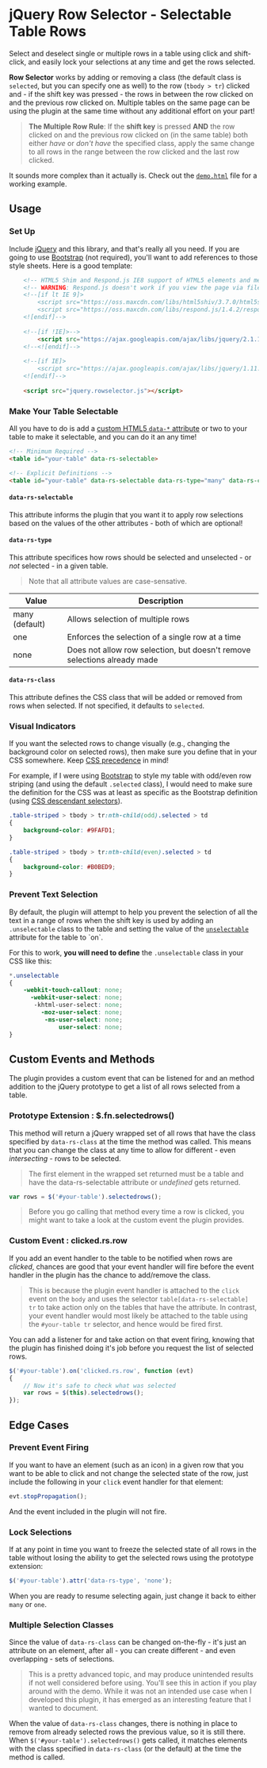 jQuery Row Selector - Selectable Table Rows
===========================================

Select and deselect single or multiple rows in a table using click and shift-click, and easily lock your selections at any time and get the rows selected.

**Row Selector** works by adding or removing a class (the default class is `selected`, but you can specify one as well) to the row (`tbody > tr`) clicked and - if the shift key was pressed - the rows in between the row clicked on and the previous row clicked on. Multiple tables on the same page can be using the plugin at the same time without any additional effort on your part!

>**The Multiple Row Rule**: If the **shift key** is pressed **AND** the row clicked on and the previous row clicked on (in the same table) both either *have* or *don't have* the specified class, apply the same change to all rows in the range between the row clicked and the last row clicked.

It sounds more complex than it actually is. Check out the [`demo.html`](https://github.com/scottoffen/jquery.rowselector/blob/master/demo.html) file for a working example.

## Usage ##

### Set Up ###

Include [jQuery](http://jquery.com/download/#using-jquery-with-a-cdn "I choose to use the Google CDN") and this library, and that's really all you need. If you are going to use [Bootstrap](http://getbootstrap.com/getting-started/#download) (not required), you'll want to add references to those style sheets.  Here is a good template:

```html
	<!-- HTML5 Shim and Respond.js IE8 support of HTML5 elements and media queries -->
	<!-- WARNING: Respond.js doesn't work if you view the page via file:// -->
	<!--[if lt IE 9]>
		<script src="https://oss.maxcdn.com/libs/html5shiv/3.7.0/html5shiv.js"></script>
		<script src="https://oss.maxcdn.com/libs/respond.js/1.4.2/respond.min.js"></script>
	<![endif]-->
	
	<!--[if !IE]>-->
		<script src="https://ajax.googleapis.com/ajax/libs/jquery/2.1.1/jquery.min.js"></script>
	<!--<![endif]-->
	
	<!--[if IE]>
		<script src="https://ajax.googleapis.com/ajax/libs/jquery/1.11.1/jquery.min.js"></script>
	<![endif]-->
	
	<script src="jquery.rowselector.js"></script>
```

### Make Your Table Selectable ###

All you have to do is add a [custom HTML5 `data-*` attribute](https://developer.mozilla.org/en-US/docs/Web/HTML/Global_attributes#data-*) or two to your table to make it selectable, and you can do it an any time!

```html
<!-- Minimum Required -->
<table id="your-table" data-rs-selectable>

<!-- Explicit Definitions -->
<table id="your-table" data-rs-selectable data-rs-type="many" data-rs-class="selected">
```

#### `data-rs-selectable` ####

This attribute informs the plugin that you want it to apply row selections based on the values of the other attributes - both of which are optional!

#### `data-rs-type` ####

This attribute specifices how rows should be selected and unselected - or *not* selected - in a given table.

>Note that all attribute values are case-sensative.

| Value          | Description |
| -------------- | ----------- |
| many (default) | Allows selection of multiple rows |
| one            | Enforces the selection of a single row at a time | 
| none           | Does not allow row selection, but doesn't remove selections already made |

#### `data-rs-class` ####

This attribute defines the CSS class that will be added or removed from rows when selected. If not specified, it defaults to `selected`.

### Visual Indicators ###

If you want the selected rows to change visually (e.g., changing the background color on selected rows), then make sure you define that in your CSS somewhere. Keep [CSS precedence](http://www.vanseodesign.com/css/css-specificity-inheritance-cascaade/) in mind!

For example, if I were using [Bootstrap](http://www.getbootstrap.com) to style my table with odd/even row striping (and using the default `.selected` class), I would need to make sure the definition for the CSS was at least as specific as the Bootstrap definition (using [CSS descendant selectors](https://developer.mozilla.org/en-US/docs/Web/CSS/Descendant_selectors)).

```css
.table-striped > tbody > tr:nth-child(odd).selected > td
{
	background-color: #9FAFD1;
}

.table-striped > tbody > tr:nth-child(even).selected > td
{
	background-color: #B0BED9;
}
```

### Prevent Text Selection ###

By default, the plugin will attempt to help you prevent the selection of all the text in a range of rows when the shift key is used by adding an `.unselectable` class to the table and setting the value of the [`unselectable`](http://msdn.microsoft.com/en-us/library/ms537840(v=vs.85).aspx) attribute for the table to `on`.

For this to work, **you will need to define** the `.unselectable` class in your CSS like this:

```css
*.unselectable
{
	-webkit-touch-callout: none;
	  -webkit-user-select: none;
	   -khtml-user-select: none;
	     -moz-user-select: none;
	      -ms-user-select: none;
	          user-select: none;
}
```

## Custom Events and Methods ##

The plugin provides a custom event that can be listened for and an method addition to the jQuery prototype to get a list of all rows selected from a table.

### Prototype Extension : $.fn.selectedrows() ###

This method will return a jQuery wrapped set of all rows that have the class specified by `data-rs-class` at the time the method was called. This means that you can change the class at any time to allow for different - even *intersecting* - rows to be selected.

>The first element in the wrapped set returned must be a table and have the data-rs-selectable attribute or *undefined* gets returned.

```javascript
var rows = $('#your-table').selectedrows();
```

>Before you go calling that method every time a row is clicked, you might want to take a look at the custom event the plugin provides.

### Custom Event : clicked.rs.row ###

If you add an event handler to the table to be notified when rows are *clicked*, chances are good that your event handler will fire before the event handler in the plugin has the chance to add/remove the class. 

>This is because the plugin event handler is attached to the `click` event on the `body` and uses the selector `table[data-rs-selectable] tr` to take action only on the tables that have the attribute. In contrast, your event handler would most likely be attached to the table using the `#your-table tr` selector, and hence would be fired first.

You can add a listener for and take action on that event firing, knowing that the plugin has finished doing it's job before you request the list of selected rows.

```javascript
$('#your-table').on('clicked.rs.row', function (evt)
{
	// Now it's safe to check what was selected
	var rows = $(this).selectedrows();
});
```

## Edge Cases ##

### Prevent Event Firing ###

If you want to have an element (such as an icon) in a given row that you want to be able to click and not change the selected state of the row, just include the following in your `click` event handler for that element:

```javascript
evt.stopPropagation();
```

And the event included in the plugin will not fire.

### Lock Selections ###

If at any point in time you want to freeze the selected state of all rows in the table without losing the ability to get the selected rows using the prototype extension:

```javascript
$('#your-table').attr('data-rs-type', 'none');
```

When you are ready to resume selecting again, just change it back to either `many` or `one`.

### Multiple Selection Classes ###

Since the value of `data-rs-class` can be changed on-the-fly - it's just an attribute on an element, after all - you can create different - and even overlapping - sets of selections.

>This is a pretty advanced topic, and may produce unintended results if not well considered before using. You'll see this in action if you play around with the demo. While it was not an intended use case when I developed this plugin, it has emerged as an interesting feature that I wanted to document.

When the value of `data-rs-class` changes, there is nothing in place to remove from already selected rows the previous value, so it is still there. When `$('#your-table').selectedrows()` gets called, it matches elements with the class specified in `data-rs-class` (or the default) at the time the method is called. 
